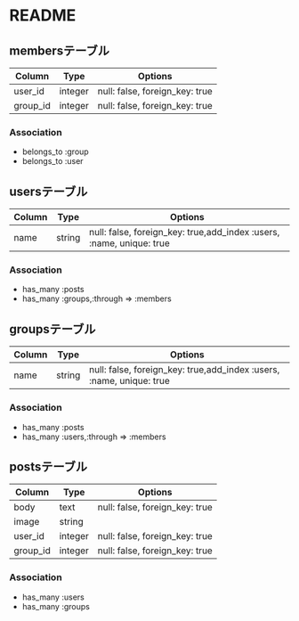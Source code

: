 # README

## membersテーブル
|Column|Type|Options|
|------|----|-------|
|user_id|integer|null: false, foreign_key: true|
|group_id|integer|null: false, foreign_key: true|

### Association
- belongs_to :group
- belongs_to :user

## usersテーブル
|Column|Type|Options|
|------|----|-------|
|name|string|null: false, foreign_key: true,add_index :users, :name, unique: true|

### Association
- has_many :posts
- has_many :groups,:through => :members

## groupsテーブル
|Column|Type|Options|
|------|----|-------|
|name|string|null: false, foreign_key: true,add_index :users, :name, unique: true|

### Association
- has_many :posts
- has_many :users,:through => :members

## postsテーブル
|Column|Type|Options|
|------|----|-------|
|body|text|null: false, foreign_key: true|
|image|string|
|user_id|integer|null: false, foreign_key: true|
|group_id|integer|null: false, foreign_key: true|

### Association
- has_many :users
- has_many :groups


